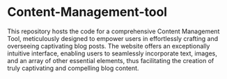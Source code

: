# Content-Management-tool
This repository hosts the code for a comprehensive Content Management Tool, meticulously designed to empower users in effortlessly crafting and overseeing captivating blog posts. The website offers an exceptionally intuitive interface, enabling users to seamlessly incorporate text, images, and an array of other essential elements, thus facilitating the creation of truly captivating and compelling blog content.




